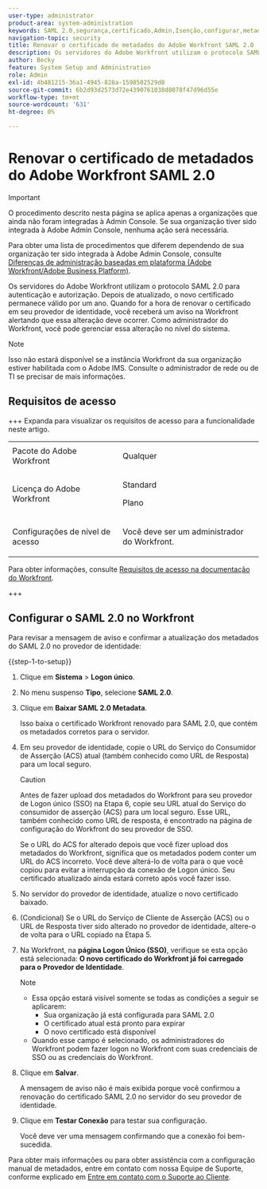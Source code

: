 ```yaml
---
user-type: administrator
product-area: system-administration
keywords: SAML 2.0,segurança,certificado,Admin,Isenção,configurar,metadados
navigation-topic: security
title: Renovar o certificado de metadados do Adobe Workfront SAML 2.0
description: Os servidores do Adobe Workfront utilizam o protocolo SAML 2.0 para autenticação e autorização. Depois de atualizado, o novo certificado permanece válido por um ano. Quando for a hora de renovar o certificado em seu provedor de identidade, você receberá um aviso na Workfront alertando que essa alteração deve ocorrer. Como administrador do Workfront, você pode gerenciar essa alteração no nível do sistema.
author: Becky
feature: System Setup and Administration
role: Admin
exl-id: 4b481215-36a1-4945-828a-1598502529d8
source-git-commit: 6b2d93d2573d72e4390761038d8078f47d96d55e
workflow-type: tm+mt
source-wordcount: '631'
ht-degree: 0%

---
```


# Renovar o certificado de metadados do Adobe Workfront SAML 2.0

>[!IMPORTANT]
>
>O procedimento descrito nesta página se aplica apenas a organizações que ainda não foram integradas à Admin Console. Se sua organização tiver sido integrada à Adobe Admin Console, nenhuma ação será necessária.
>
>Para obter uma lista de procedimentos que diferem dependendo de sua organização ter sido integrada à Adobe Admin Console, consulte [Diferenças de administração baseadas em plataforma (Adobe Workfront/Adobe Business Platform)](../../../administration-and-setup/get-started-wf-administration/actions-in-admin-console.md).

Os servidores do Adobe Workfront utilizam o protocolo SAML 2.0 para autenticação e autorização. Depois de atualizado, o novo certificado permanece válido por um ano. Quando for a hora de renovar o certificado em seu provedor de identidade, você receberá um aviso na Workfront alertando que essa alteração deve ocorrer. Como administrador do Workfront, você pode gerenciar essa alteração no nível do sistema.

<!--Use this Important note box in the last few weeks before each update.

You must take action to update the metadata in your identity provider with the information from the renewed certificate before the specified date. Mismatched certificates can keep your users from logging in to Workfront after November 22, 2022.
 
-->

>[!NOTE]
>
>Isso não estará disponível se a instância Workfront da sua organização estiver habilitada com o Adobe IMS. Consulte o administrador de rede ou de TI se precisar de mais informações.

## Requisitos de acesso

+++ Expanda para visualizar os requisitos de acesso para a funcionalidade neste artigo.

<table style="table-layout:auto"> 
 <col> 
 <col> 
 <tbody> 
  <tr> 
   <td role="rowheader">Pacote do Adobe Workfront</td> 
   <td><p>Qualquer</p></td> 
  </tr> 
  <tr> 
   <td role="rowheader">Licença do Adobe Workfront</td> 
   <td><p>Standard</p><p>Plano</p></td> 
  </tr> 
  <tr> 
   <td role="rowheader">Configurações de nível de acesso</td> 
   <td> <p>Você deve ser um administrador do Workfront.</p> </p> </td> 
  </tr> 
 </tbody> 
</table>

Para obter informações, consulte [Requisitos de acesso na documentação do Workfront](/help/quicksilver/administration-and-setup/add-users/access-levels-and-object-permissions/access-level-requirements-in-documentation.md).

+++

## Configurar o SAML 2.0 no Workfront

Para revisar a mensagem de aviso e confirmar a atualização dos metadados do SAML 2.0 no provedor de identidade:

{{step-1-to-setup}}

1. Clique em **Sistema** > **Logon único**.

1. No menu suspenso **Tipo**, selecione **SAML 2.0**.

1. Clique em **Baixar SAML 2.0 Metadata**.

   Isso baixa o certificado Workfront renovado para SAML 2.0, que contém os metadados corretos para o servidor.

1. Em seu provedor de identidade, copie o URL do Serviço do Consumidor de Asserção (ACS) atual (também conhecido como URL de Resposta) para um local seguro.

   >[!CAUTION]
   >
   >Antes de fazer upload dos metadados do Workfront para seu provedor de Logon único (SSO) na Etapa 6, copie seu URL atual do Serviço do consumidor de asserção (ACS) para um local seguro. Esse URL, também conhecido como URL de resposta, é encontrado na página de configuração do Workfront do seu provedor de SSO.
   >
   >
   >Se o URL do ACS for alterado depois que você fizer upload dos metadados do Workfront, significa que os metadados podem conter um URL do ACS incorreto. Você deve alterá-lo de volta para o que você copiou para evitar a interrupção da conexão de Logon único. Seu certificado atualizado ainda estará correto após você fazer isso.

1. No servidor do provedor de identidade, atualize o novo certificado baixado.
1. (Condicional) Se o URL do Serviço de Cliente de Asserção (ACS) ou o URL de Resposta tiver sido alterado no provedor de identidade, altere-o de volta para o URL copiado na Etapa 5.
1. Na Workfront, na **página Logon Único (SSO)**, verifique se esta opção está selecionada: **O novo certificado do Workfront já foi carregado para o Provedor de Identidade**.

   >[!NOTE]
   >
   >* Essa opção estará visível somente se todas as condições a seguir se aplicarem:
   >   * Sua organização já está configurada para SAML 2.0
   >   * O certificado atual está pronto para expirar
   >   * O novo certificado está disponível
   >* Quando esse campo é selecionado, os administradores do Workfront podem fazer logon no Workfront com suas credenciais de SSO ou as credenciais do Workfront.

1. Clique em **Salvar**.

   A mensagem de aviso não é mais exibida porque você confirmou a renovação do certificado SAML 2.0 no servidor do seu provedor de identidade.

1. Clique em **Testar Conexão** para testar sua configuração.

   Você deve ver uma mensagem confirmando que a conexão foi bem-sucedida.

Para obter mais informações ou para obter assistência com a configuração manual de metadados, entre em contato com nossa Equipe de Suporte, conforme explicado em [Entre em contato com o Suporte ao Cliente](../../../workfront-basics/tips-tricks-and-troubleshooting/contact-customer-support.md).

